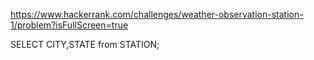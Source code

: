 https://www.hackerrank.com/challenges/weather-observation-station-1/problem?isFullScreen=true

SELECT CITY,STATE from STATION;
